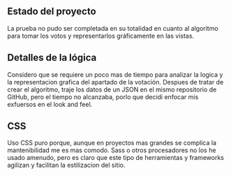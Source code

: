 ## Estado del proyecto

La prueba no pudo ser completada en su totalidad en cuanto al algoritmo para tomar los votos y representarlos gráficamente en las vistas.

## Detalles de la lógica

Considero que se requiere un poco mas de tiempo para analizar la logica y la representacion grafica del apartado de la votación. Despues de tratar de crear el algoritmo, traje los datos de un JSON en el mismo repositorio de GitHub, pero el tiempo no alcanzaba, porlo que decidi enfocar mis exfuersos en el look and feel.

## CSS

Uso CSS puro porque, aunque en proyectos mas grandes se complica la mantenibilidad me es mas comodo. Sass o otros procesadores no los he usado amenudo, pero es claro que este tipo de herramientas y frameworks agilizan y facilitan la estilizacion del sitio.
